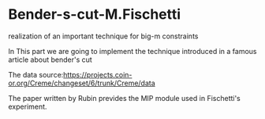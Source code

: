 # Bender-s-cut-M.Fischetti
realization of an important technique for big-m constraints

In This part we are going to implement the technique introduced in a famous article about bender's cut

The data source:https://projects.coin-or.org/Creme/changeset/6/trunk/Creme/data

The paper written by Rubin prevides the MIP module used in Fischetti's experiment.

